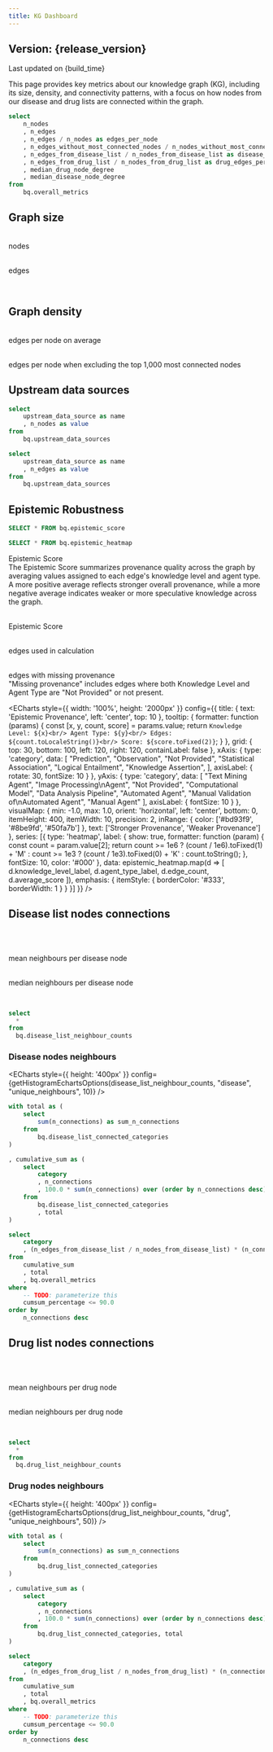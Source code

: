 ```yaml
---
title: KG Dashboard
---
```

<script>
  const release_version = import.meta.env.VITE_release_version;
  const build_time = import.meta.env.VITE_build_time;
  
  function groupBy(arr, key) {
    return arr.reduce((acc, item) => {
      const group = item[key];
      acc[group] = acc[group] || [];
      acc[group].push(item);
      return acc;
    }, {});
  }

  // NOTE: This function was partially generated using AI assistance.
  function createHistogramBins(data, binWidth) {
    if (!data || !Array.isArray(data) || data.length === 0) return [];
    
    // Extract the column values
    const values = data.filter(v => v !== null && v !== undefined);
    if (values.length === 0) return [];
    
    // Calculate min and max if not provided
    const min = 0;
    const max = Math.max(...values);
    
    // Calculate number of bins based on width
    const binCount = Math.ceil((max - min) / binWidth);
    const bins = [];
    
    for (let i = 0; i < binCount; i++) {
      const binStart = min + (i * binWidth);
      const binEnd = min + ((i + 1) * binWidth);
      const binLabel = i === binCount - 1 
        ? `${Math.round(binStart)}+` 
        : `${Math.round(binStart)}-${Math.round(binEnd - 1)}`;
      
      const count = values.filter(value => 
        value >= binStart && (i === binCount - 1 ? value <= binEnd : value < binEnd)
      ).length;
      
      bins.push({
        bin: binLabel,
        count: count,
        start: binStart,
        end: binEnd
      });
    }
    
    return bins;
  }

  function getHistogramEchartsOptions(data, data_name, data_key, binWidth) {
    const bins = !data || !Array.isArray(data) || data.length === 0 ? [] : createHistogramBins(data.map(d => d[data_key]), binWidth)
    const xAxis = bins.map(d => d.start)
    
    // Create series data with bin labels included
    const seriesData = bins.map(bin => ({
      value: bin.count,
      binStart: bin.start,
      binEnd: bin.end,
    }))
    
    return {
      grid: {
        top: '2%',
        bottom: '20%',
      },
      xAxis: {
        data: xAxis,
        silent: false,
        splitLine: {
          show: false
        },
        splitArea: {
          show: false
        }
      },
      yAxis: {
        splitArea: {
          show: false
        }
      },
      tooltip: {
        trigger: 'axis',
        axisPointer: {
          type: 'shadow'
        },
        formatter: function(params) {
          const binStart = params[0].data.binStart;
          const binEnd = params[0].data.binEnd;
          const count = params[0].value;
          return `${count} ${data_name}s have between ${binStart} and ${binEnd} neighbours`;
        }
      },
      dataZoom: [
        {
          type: 'inside',
          start: 0,
          end: 2,
          minValueSpan: 30
        },
        {
          type: 'slider',
          start: 0,
          end: 2,
          minValueSpan: 30
        }
      ],
      series: [
        {
          type: 'bar',
          data: seriesData
        }
      ]
    }
  }

  
</script>

## Version: {release_version}

<p class="text-gray-500 text-sm italic">Last updated on {build_time}</p>

This page provides key metrics about our knowledge graph (KG), including its size, density, and connectivity patterns, with a focus on how nodes from our disease and drug lists are connected within the graph.

```sql edges_per_node
select 
    n_nodes
    , n_edges
    , n_edges / n_nodes as edges_per_node
    , n_edges_without_most_connected_nodes / n_nodes_without_most_connected_nodes as edges_per_node_without_most_connected_nodes
    , n_edges_from_disease_list / n_nodes_from_disease_list as disease_edges_per_node
    , n_edges_from_drug_list / n_nodes_from_drug_list as drug_edges_per_node
    , median_drug_node_degree
    , median_disease_node_degree
from 
    bq.overall_metrics
```

## Graph size

<Grid col=2>
    <p class="text-center text-lg"><span class="font-semibold text-2xl"><Value data={edges_per_node} column="n_nodes" fmt="num2m"/></span><br/>nodes</p>
    <p class="text-center text-lg"><span class="font-semibold text-2xl"><Value data={edges_per_node} column="n_edges" fmt="num2m"/></span><br/>edges</p>
</Grid>

<br/>

## Graph density

<Grid col=2>
    <p class="text-center text-lg"><span class="font-semibold text-2xl"><Value data={edges_per_node} column="edges_per_node" fmt="num1"/></span><br/>edges per node on average</p>
    <p class="text-center text-lg"><span class="font-semibold text-2xl"><Value data={edges_per_node} column="edges_per_node_without_most_connected_nodes" fmt="num1"/></span><br/>edges per node when excluding the top 1,000 most connected nodes</p>
</Grid>


## Upstream data sources 

```sql upstream_data_sources_nodes
select 
    upstream_data_source as name
    , n_nodes as value
from 
    bq.upstream_data_sources   
```

```sql upstream_data_sources_edges
select 
    upstream_data_source as name
    , n_edges as value
from 
    bq.upstream_data_sources   
```

<Grid col=2>
    <ECharts 
        config={{
            title: {
                text: 'Nodes',
                left: 'center',
                top: 'center',
                textStyle: {
                    fontWeight: 'normal'
                }
            },
            tooltip: {
                formatter: function(params) {
                    const count = params.data.value.toLocaleString();
                    return `${params.name}: ${count} nodes (${params.percent}%)`;
                }
            },
            series: [{
                type: 'pie', 
                data: [...upstream_data_sources_nodes],
                radius: ['30%', '50%'],
            }]
        }}
    />
    <ECharts config={{
        title: {
            text: 'Edges',
            left: 'center',
            top: 'center',
            textStyle: {
                fontWeight: 'normal'
            }
        },
        tooltip: {
            formatter: function(params) {
                const count = params.data.value.toLocaleString();
                return `${params.name}: ${count} edges (${params.percent}%)`;
            }
        },
        series: [{
            type: 'pie', 
            data: [...upstream_data_sources_edges],
            radius: ['30%', '50%'],
        }]
    }}/>
</Grid>



## Epistemic Robustness

```sql epistemic_score
SELECT * FROM bq.epistemic_score
```

```sql epistemic_heatmap
SELECT * FROM bq.epistemic_heatmap
```

<div class="text-center text-lg font-semibold mt-6 mb-2">
    Epistemic Score
    <div class="text-sm font-normal mt-1">
        The Epistemic Score summarizes provenance quality across the graph by averaging values assigned to each edge's
        knowledge level and agent type.
    </div>
    <div class="text-sm font-normal mt-1">
        A more positive average reflects stronger overall provenance, while a more negative average indicates weaker 
        or more speculative knowledge across the graph.
    </div>
</div>

<!-- Spacer -->
<div class="mb-6"></div>

<!-- Metric row: Epistemic Score -->

<div class="text-center text-lg">
  <p>
    <span class="font-semibold text-2xl">
      <Value data={epistemic_score} column="average_epistemic_score" fmt="num2" />
    </span><br/>
    Epistemic Score
  </p>
</div>
<Grid col=2>
  <div class="text-center text-lg">
    <p>
      <span class="font-semibold text-2xl">
        <Value data={epistemic_score} column="included_edges" fmt="num2m" />
      </span><br/>
      edges used in calculation
    </p>
  </div>
  <div class="text-center text-lg">
    <div>
      <span class="font-semibold text-2xl">
        <Value data={epistemic_score} column="null_or_not_provided_both" fmt="num2m" />
      </span><br/>
      edges with missing provenance
      <div class="text-sm font-normal mt-1">
        "Missing provenance" includes edges where both Knowledge Level and Agent Type are "Not Provided" or not present.
      </div>
     </div>
  </div>
</Grid>

<!-- Spacer -->
<div class="mb-6"></div>

<!-- heatmap -->
<ECharts
  style={{ width: '100%', height: '2000px' }}
  config={{
    title: {
      text: 'Epistemic Provenance',
      left: 'center',
      top: 10
    },
    tooltip: {
      formatter: function (params) {
        const [x, y, count, score] = params.value;
        return `
          Knowledge Level: ${x}<br/>
          Agent Type: ${y}<br/>
          Edges: ${count.toLocaleString()}<br/>
          Score: ${score.toFixed(2)}
        `;
      }
    },
    grid: {
      top: 30,
      bottom: 100,
      left: 120,
      right: 120,
      containLabel: false
    },
    xAxis: {
      type: 'category',
      data: [
        "Prediction", 
        "Observation", 
        "Not Provided", 
        "Statistical Association", 
        "Logical Entailment", 
        "Knowledge Assertion",
      ],
      axisLabel: {
        rotate: 30,
        fontSize: 10
      }
    },
    yAxis: {
      type: 'category',
      data: [
        "Text Mining Agent",
        "Image Processing\nAgent",
        "Not Provided", 
        "Computational Model",
        "Data Analysis Pipeline",
        "Automated Agent",
        "Manual Validation of\nAutomated Agent",
        "Manual Agent"
      ],
      axisLabel: {
        fontSize: 10
      }
    },
    visualMap: {
      min: -1.0,
      max: 1.0,
      orient: 'horizontal',
      left: 'center',
      bottom: 0,
      itemHeight: 400,
      itemWidth: 10,
      precision: 2,
      inRange: {
        color: ['#bd93f9', '#8be9fd', '#50fa7b']
      },
      text: ['Stronger Provenance', 'Weaker Provenance']
    },
    series: [{
      type: 'heatmap',
      label: {
        show: true,
        formatter: function (param) {
          const count = param.value[2];
          return count >= 1e6
            ? (count / 1e6).toFixed(1) + 'M'
            : count >= 1e3
            ? (count / 1e3).toFixed(0) + 'K'
            : count.toString();
        },
        fontSize: 10,
        color: '#000'
      },
      data: epistemic_heatmap.map(d => [
        d.knowledge_level_label,
        d.agent_type_label,
        d.edge_count,
        d.average_score
      ]),
      emphasis: {
        itemStyle: {
          borderColor: '#333',
          borderWidth: 1
        }
      }
    }]
  }}
/>

<!-- Spacer -->
<div class="mb-6"></div>


## Disease list nodes connections

<br/>

<Grid col=2>
    <p class="text-center text-lg"><span class="font-semibold text-2xl"><Value data={edges_per_node} column="disease_edges_per_node" fmt="num1"/></span><br/>mean neighbours per disease node</p>
    <p class="text-center text-lg"><span class="font-semibold text-2xl"><Value data={edges_per_node} column="median_disease_node_degree" fmt="num0"/></span><br/>median neighbours per disease node</p>
</Grid>

<br/>

```sql disease_list_neighbour_counts
select 
  * 
from 
  bq.disease_list_neighbour_counts
```

### Disease nodes neighbours

<ECharts
    style={{ height: '400px' }}
    config={getHistogramEchartsOptions(disease_list_neighbour_counts, "disease", "unique_neighbours", 10)}
/>


```sql disease_list_connected_categories
with total as (
    select 
        sum(n_connections) as sum_n_connections
    from 
        bq.disease_list_connected_categories
)

, cumulative_sum as (
    select 
        category
        , n_connections
        , 100.0 * sum(n_connections) over (order by n_connections desc) / sum_n_connections as cumsum_percentage
    from 
        bq.disease_list_connected_categories
        , total
)

select 
    category
    , (n_edges_from_disease_list / n_nodes_from_disease_list) * (n_connections / sum_n_connections) as number_of_connections
from 
    cumulative_sum
    , total
    , bq.overall_metrics
where 
    -- TODO: parameterize this 
    cumsum_percentage <= 90.0
order by 
    n_connections desc
```

<BarChart 
    data={disease_list_connected_categories} 
    x="category" 
    y="number_of_connections" 
    swapXY=true
    title="Categories connected to disease list node on average"
/>

## Drug list nodes connections

<br/>

<Grid col=2>
    <p class="text-center text-lg"><span class="font-semibold text-2xl"><Value data={edges_per_node} column="drug_edges_per_node" fmt="num1"/></span><br/>mean neighbours per drug node</p>
    <p class="text-center text-lg"><span class="font-semibold text-2xl"><Value data={edges_per_node} column="median_drug_node_degree" fmt="num0"/></span><br/>median neighbours per drug node</p>
</Grid>

<br/>

```sql drug_list_neighbour_counts
select 
  * 
from 
  bq.drug_list_neighbour_counts
```

### Drug nodes neighbours

<ECharts
    style={{ height: '400px' }}
    config={getHistogramEchartsOptions(drug_list_neighbour_counts, "drug", "unique_neighbours", 50)}
/>


```sql drug_list_connected_categories
with total as (
    select 
        sum(n_connections) as sum_n_connections
    from 
        bq.drug_list_connected_categories
)

, cumulative_sum as (
    select 
        category
        , n_connections
        , 100.0 * sum(n_connections) over (order by n_connections desc) / sum_n_connections as cumsum_percentage
    from 
        bq.drug_list_connected_categories, total
)

select 
    category
    , (n_edges_from_drug_list / n_nodes_from_drug_list) * (n_connections / sum_n_connections) as number_of_connections
from 
    cumulative_sum
    , total
    , bq.overall_metrics
where 
    -- TODO: parameterize this 
    cumsum_percentage <= 90.0
order by 
    n_connections desc
```

<BarChart 
    data={drug_list_connected_categories} 
    x="category" 
    y="number_of_connections" 
    swapXY=true
    title="Categories connected to drug list node on average"
/>